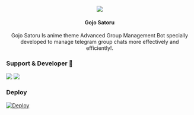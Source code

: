 <p align="center">
  <img src="https://telegra.ph/file/ecbdbec469dfc33227c0e.jpg">
</p>

<h4><p align="center"> Gojo Satoru </p></h4>

<p align="center"> Gojo Satoru Is anime theme Advanced Group Management Bot specially developed to manage telegram group chats more effectively and efficiently!.</p>


### Support & Developer 🎑
<a href="https://telegram.me/gojoxsupport"><img src="https://img.shields.io/badge/Join-Support%20Group-blue.svg?style=for-the-badge&logo=Telegram"></a> <a href="https://telegram.me/zenin_hodaka"><img src="https://img.shields.io/badge/%20Developer-blue.svg?style=for-the-badge&logo=Telegram"></a>

### Deploy
 [![Deploy](https://www.herokucdn.com/deploy/button.svg)](https://heroku.com/deploy?template=https://github.com/yuu-456/hana-hana)
